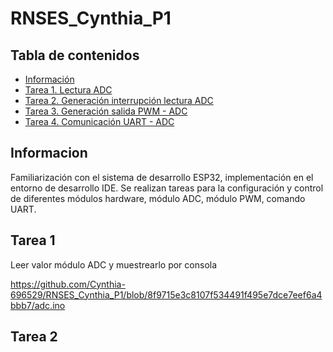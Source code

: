 # RNSES_Cynthia_P1

## Tabla de contenidos 
* [Información](#info)
* [Tarea 1. Lectura ADC](#technologies)
* [Tarea 2. Generación interrupción lectura ADC](#setup)
* [Tarea 3. Generación salida PWM - ADC](#set)
* [Tarea 4. Comunicación UART - ADC](#sp)
## Informacion
Familiarización con el sistema de desarrollo ESP32, implementación en el entorno de desarrollo IDE. Se realizan tareas para la configuración y control de diferentes módulos hardware, módulo ADC, módulo PWM, comando UART. 
## Tarea 1
Leer valor módulo ADC y muestrearlo por consola

https://github.com/Cynthia-696529/RNSES_Cynthia_P1/blob/8f9715e3c8107f534491f495e7dce7eef6a4bbb7/adc.ino
## Tarea 2
